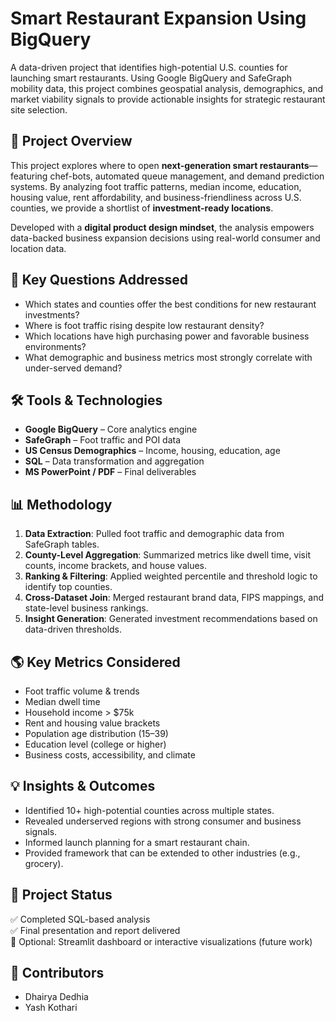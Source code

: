 # Smart Restaurant Expansion Using BigQuery

A data-driven project that identifies high-potential U.S. counties for launching smart restaurants. Using Google BigQuery and SafeGraph mobility data, this project combines geospatial analysis, demographics, and market viability signals to provide actionable insights for strategic restaurant site selection.

## 🚀 Project Overview

This project explores where to open **next-generation smart restaurants**—featuring chef-bots, automated queue management, and demand prediction systems. By analyzing foot traffic patterns, median income, education, housing value, rent affordability, and business-friendliness across U.S. counties, we provide a shortlist of **investment-ready locations**.

Developed with a **digital product design mindset**, the analysis empowers data-backed business expansion decisions using real-world consumer and location data.

## 🧠 Key Questions Addressed

- Which states and counties offer the best conditions for new restaurant investments?
- Where is foot traffic rising despite low restaurant density?
- Which locations have high purchasing power and favorable business environments?
- What demographic and business metrics most strongly correlate with under-served demand?


## 🛠️ Tools & Technologies

- **Google BigQuery** – Core analytics engine
- **SafeGraph** – Foot traffic and POI data
- **US Census Demographics** – Income, housing, education, age
- **SQL** – Data transformation and aggregation
- **MS PowerPoint / PDF** – Final deliverables

## 📊 Methodology

1. **Data Extraction**: Pulled foot traffic and demographic data from SafeGraph tables.
2. **County-Level Aggregation**: Summarized metrics like dwell time, visit counts, income brackets, and house values.
3. **Ranking & Filtering**: Applied weighted percentile and threshold logic to identify top counties.
4. **Cross-Dataset Join**: Merged restaurant brand data, FIPS mappings, and state-level business rankings.
5. **Insight Generation**: Generated investment recommendations based on data-driven thresholds.

## 🌎 Key Metrics Considered

- Foot traffic volume & trends
- Median dwell time
- Household income > $75k
- Rent and housing value brackets
- Population age distribution (15–39)
- Education level (college or higher)
- Business costs, accessibility, and climate

## 💡 Insights & Outcomes

- Identified 10+ high-potential counties across multiple states.
- Revealed underserved regions with strong consumer and business signals.
- Informed launch planning for a smart restaurant chain.
- Provided framework that can be extended to other industries (e.g., grocery).

## 📌 Project Status

✅ Completed SQL-based analysis  
✅ Final presentation and report delivered  
🔄 Optional: Streamlit dashboard or interactive visualizations (future work)

## 👥 Contributors

- Dhairya Dedhia  
- Yash Kothari  


